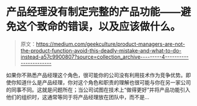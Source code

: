 # 产品经理没有制定完整的产品功能——避免这个致命的错误，以及应该做什么。

> 原文：<https://medium.com/geekculture/product-managers-are-not-the-product-function-avoid-this-deadly-mistake-and-what-to-do-instead-a57c9900807?source=collection_archive---------4----------------------->

如果你不熟悉产品经理这个角色，很可能你的公司没有利用技术作为竞争优势。即使你知道什么是产品经理，你对这个角色和职责的理解也很可能与你在另一家公司的同事不同。这就是问题所在；当公司试图在技术上“做得更好”并将产品功能引入他们的组织时，这通常等同于将产品经理放在团队中，而不是…